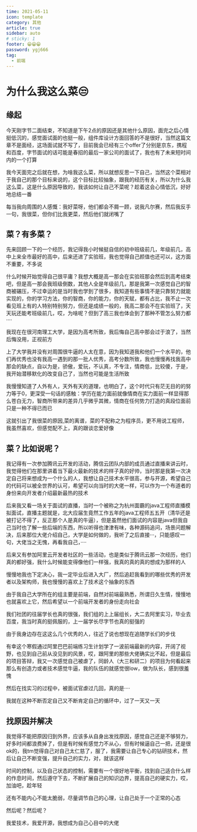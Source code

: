 ```yaml
---
time: 2021-05-11
icon: template
category: 其他
article: true
sidebar: auto
# sticky: 1
footer: 😁😁😁
password: ygj666
tag:
  - 前端
---
```


# 为什么我这么菜😒

## 缘起

今天刚字节二面结束，不知道是下午2点的原因还是其他什么原因，面完之后心情挺低沉的，感觉面试面的也挺一般，组件库设计方面回答的不是很好，当然这篇文章不是面经，这场面试就不写了，目前我会已经有三个offer了分别是京东，携程和百度，字节面试的话可能是春招的最后一家公司的面试了，我也有了未来短时间内的一个打算

我今天面完之后就在想，为啥我这么菜，所以就想反思一下自己，当然这个菜相对于我自己的那个目标来说的，这个目标比较抽象，跟我的经历有关，所以为什么我这么菜，这是什么原因导致的，我该如何让自己不菜呢？趁着这会心情低沉，好好地总结一番

每当我向周围的人感慨：我好菜呀，他们都会不屑一顾，说我凡尔赛，然后我反手一句，我很菜，但你们比我更菜，然后他们就闭嘴了

## 菜？有多菜？

先来回顾一下的一个经历，我记得我小时候挺自信的初中班级前几，年级前几，高中上来全市最好的高中，后来还进了实验班，我也觉得自己颜值也还可以，这方面不重要，不多说

什么时候开始觉得自己很平庸？我想大概是高一那会在实验班那会然后到高考结束吧，但是高一那会我班级倒数，其他人全是年级前几，那是我第一次感觉自己的智商被碾压，不过幸运的是当时我也学到了很多，我知道有些事情不是只靠努力就能实现的，你的学习方法，你的智商，你的能力，你的天赋，都有占比，我不止一次看见班上有的人特别特别努力，但还是成绩一般的，我高二那会不在实验班了，天天玩还能考班级前几，哎，为啥呢？但到了高三我也体会到了那种不管怎么努力都····

我现在在很河南理工大学，是因为高考所致，我后悔自己高中那会过于浪了，当然后悔没用，正视前方

上了大学我并没有对周围很牛逼的人太在意，因为我知道我和他们一个水平的，他们再优秀也没有我高一遇到的那一批人优秀，高考分数所致，我也慢慢再找我高中那会的缺点，自以为是，骄傲，爱玩，不认真，不专注，情商低，比较傻，于是，我开始潜移默化的改变自己了，当然也可能是生活所致

我慢慢知道了人外有人，天外有天的道理，也明白了，这个时代只有茫无目的的努力等于0，更深受一句话的感触：学历在能力面前就像情商在实力面前一样显得那么苍白无力，智商所带来的差异几乎微乎其微，情商在任何势力打造的真段位面前只是一种不得已而已

这就引出了我很菜的原因,菜的离谱，菜的不配称之为程序员，更不用说工程师，我虽然喜欢，但感觉配不上，真的跟谈恋爱好像

## 菜？比如说呢？

我记得有一次参加腾讯云开发的活动，腾信云团队内部的成员通过直播来讲云时，我觉得他们在那里讲着当下最火最新的技术的样子真的好帅，当时那是我第一次决定自己将来想成为一个什么的人，我想让自己技术水平很高，参与开源，希望自己的代码可以被全世界的认可，希望可以向当时的大佬一样，可以作为一个布道者的身份来向开发者介绍最新最热的技术

后来我又看一场关于面试的直播，当时一个被称之为杭州面霸的java工程师直播模拟面试，直播主题就是，北大应届生竟然工作五年的java工程师五五开（清华还是被打记不得了，反正那个人是真的牛逼），但是虽然他们面试的内容是java但我自己当时也了解一些后端的东西，所以听得也津津有味，各种源码追问，场景问题解决，后来那位大佬介绍自己，大学是如何做的，我听了之后直接···，只能感叹一句，大佬当之无愧，再看我自己，····

后来又有参加阿里云开发者社区的一些活动，也是类似于腾讯云那一次经历，他们真的都好强，我什么时候能变得像他们一样强，我真的真的真的想成为那样的人

慢慢地我也下定决心，我一定毕业后进入大厂，然后追赶我看到的哪些优秀的开发者以及架构师，我也慢慢的喜欢上了技术这个抽象的东西

由于我自己大学所在的组主要是前端，自然对前端最熟悉，所谓日久生情，慢慢地也就喜欢上它，然后希望以一个前端开发者的身份走向社会

我们社团的往届学长也真的很强，我们组的上上届组长，大二去阿里实习，毕业去百度，我当时真的挺佩服的，上一届学长尽字节也真的挺强的

由于我身边存在这这么几个优秀的人，往近了说也想现在追随学长们的步伐

有幸这个寒假通过阿里巴巴前端练习生计划学了一波前端最新的内容，开阔了视野，也见到自己前从没见到的风景，哎，跟阿里的那些大佬确实比不起，但是最后的项目答辩，我又一次感觉自己被虐了，同龄人（大三和研二）的项目为何看起来那么有创造力或者技术感觉牛逼，我的队伍的就感觉很low，做为队长，感到很羞愧

然后在找实习的过程中，被面试官虐过几回，真的是····

我就在这种不断否定自己又不断肯定自己的循环中，过了一天又一天

## 找原因并解决

我觉得不能把原因归到外界，应该多从自身出发找原因，感觉自己还是不够努力，好多时间都浪费掉了，但是有时候有感觉力不从心，但有时候逼自己一把，还是很ok的，我tm觉得自己对自己太仁慈了，服了，我需要让自己专心的钻研技术，然后让自己不断变强，提升自己的实力，对，就该这样

时间的控制，以及自己状态的控制，需要有一个很好地平衡，找到自己适合什么样的作息时间，然后遵守下去，不断扩展自己的知识边界，提高自己的硬实力，哎，加油吧，趁年轻

还有不能内心不能太脆弱，尽量调节自己的心理，让自己处于一个正常的心态

然后呢？然后呢？

我爱技术，我爱开源，我想成为自己心目中的大佬
